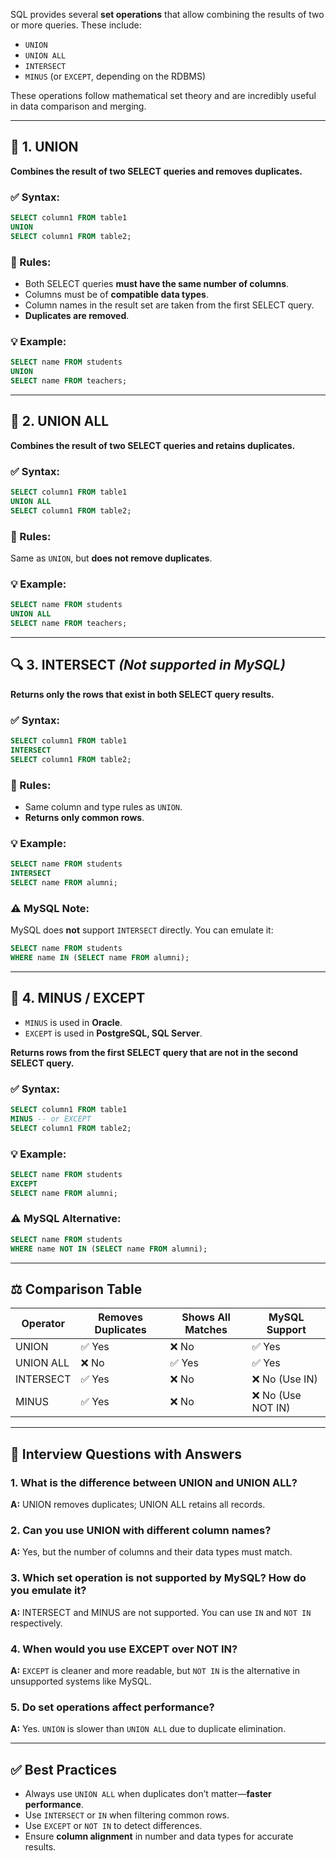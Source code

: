 SQL provides several **set operations** that allow combining the results of two or more queries. These include:

- `UNION`
- `UNION ALL`
- `INTERSECT`
- `MINUS` (or `EXCEPT`, depending on the RDBMS)

These operations follow mathematical set theory and are incredibly useful in data comparison and merging.

---

## 🔄 1. UNION

**Combines the result of two SELECT queries and removes duplicates.**

### ✅ Syntax:
```sql
SELECT column1 FROM table1
UNION
SELECT column1 FROM table2;
```

### 📌 Rules:
- Both SELECT queries **must have the same number of columns**.
- Columns must be of **compatible data types**.
- Column names in the result set are taken from the first SELECT query.
- **Duplicates are removed**.

### 💡 Example:
```sql
SELECT name FROM students
UNION
SELECT name FROM teachers;
```

---

## 🔁 2. UNION ALL

**Combines the result of two SELECT queries and retains duplicates.**

### ✅ Syntax:
```sql
SELECT column1 FROM table1
UNION ALL
SELECT column1 FROM table2;
```

### 📌 Rules:
Same as `UNION`, but **does not remove duplicates**.

### 💡 Example:
```sql
SELECT name FROM students
UNION ALL
SELECT name FROM teachers;
```

---

## 🔍 3. INTERSECT *(Not supported in MySQL)*

**Returns only the rows that exist in both SELECT query results.**

### ✅ Syntax:
```sql
SELECT column1 FROM table1
INTERSECT
SELECT column1 FROM table2;
```

### 📌 Rules:
- Same column and type rules as `UNION`.
- **Returns only common rows**.

### 💡 Example:
```sql
SELECT name FROM students
INTERSECT
SELECT name FROM alumni;
```

### ⚠️ MySQL Note:
MySQL does **not** support `INTERSECT` directly. You can emulate it:
```sql
SELECT name FROM students
WHERE name IN (SELECT name FROM alumni);
```

---

## 🚫 4. MINUS / EXCEPT

- `MINUS` is used in **Oracle**.
- `EXCEPT` is used in **PostgreSQL, SQL Server**.

**Returns rows from the first SELECT query that are not in the second SELECT query.**

### ✅ Syntax:
```sql
SELECT column1 FROM table1
MINUS -- or EXCEPT
SELECT column1 FROM table2;
```

### 💡 Example:
```sql
SELECT name FROM students
EXCEPT
SELECT name FROM alumni;
```

### ⚠️ MySQL Alternative:
```sql
SELECT name FROM students
WHERE name NOT IN (SELECT name FROM alumni);
```

---

## ⚖️ Comparison Table

| Operator    | Removes Duplicates | Shows All Matches | MySQL Support |
|-------------|---------------------|--------------------|----------------|
| UNION       | ✅ Yes              | ❌ No              | ✅ Yes         |
| UNION ALL   | ❌ No               | ✅ Yes             | ✅ Yes         |
| INTERSECT   | ✅ Yes              | ❌ No              | ❌ No (Use IN) |
| MINUS       | ✅ Yes              | ❌ No              | ❌ No (Use NOT IN) |

---

## 🎯 Interview Questions with Answers

### 1. **What is the difference between UNION and UNION ALL?**
**A:** UNION removes duplicates; UNION ALL retains all records.

### 2. **Can you use UNION with different column names?**
**A:** Yes, but the number of columns and their data types must match.

### 3. **Which set operation is not supported by MySQL? How do you emulate it?**
**A:** INTERSECT and MINUS are not supported. You can use `IN` and `NOT IN` respectively.

### 4. **When would you use EXCEPT over NOT IN?**
**A:** `EXCEPT` is cleaner and more readable, but `NOT IN` is the alternative in unsupported systems like MySQL.

### 5. **Do set operations affect performance?**
**A:** Yes. `UNION` is slower than `UNION ALL` due to duplicate elimination.

---

## ✅ Best Practices

- Always use `UNION ALL` when duplicates don’t matter—**faster performance**.
- Use `INTERSECT` or `IN` when filtering common rows.
- Use `EXCEPT` or `NOT IN` to detect differences.
- Ensure **column alignment** in number and data types for accurate results.
